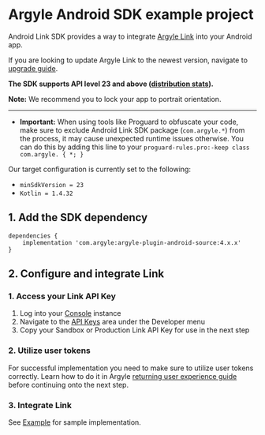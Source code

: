 # Argyle Android SDK example project
Android Link SDK provides a way to integrate [Argyle Link](https://argyle.io/docs/argyle-link) into your Android app.

If you are looking to update Argyle Link to the newest version, navigate to [upgrade guide](https://github.com/argyle-systems/argyle-link-android/blob/master/UPGRADING.md).

**The SDK supports API level 23 and above ([distribution stats](https://developer.android.com/about/dashboards)).**

**Note:** We recommend you to lock your app to portrait orientation.

---
- **Important:** When using tools like Proguard to obfuscate your code, make sure to exclude Android Link SDK package (`com.argyle.*`) from the process, it may cause unexpected runtime issues otherwise. You can do this by adding this line to your `proguard-rules.pro:-keep class com.argyle. { *; }`
  
Our target configuration is currently set to the following:

- `minSdkVersion = 23`
- `Kotlin = 1.4.32`

## 1. Add the SDK dependency
```
dependencies {
    implementation 'com.argyle:argyle-plugin-android-source:4.x.x'
}
```

## 2. Configure and integrate Link
### 1. Access your Link API Key
1. Log into your [Console](https://console.argyle.com/api-keys) instance
2. Navigate to the [API Keys](https://console.argyle.com/api-keys) area under the Developer menu
3. Copy your Sandbox or Production Link API Key for use in the next step

### 2. Utilize user tokens
For successful implementation you need to make sure to utilize user tokens correctly. Learn how to do it in Argyle [returning user experience guide](https://argyle.com/docs/products/returning-users-experience) before continuing onto the next step.

### 3. Integrate Link
See [Example](https://github.com/argyle-systems/argyle-link-android/blob/master/app/src/main/java/com/argyleexample/MainActivity.kt) for sample implementation.
